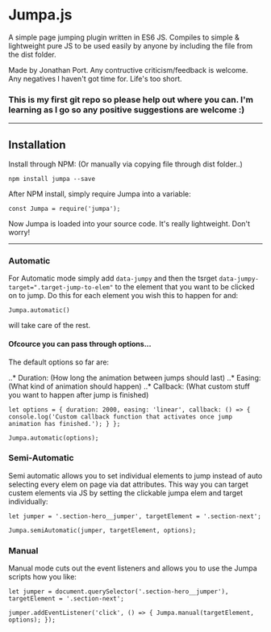 # Jumpa.js

A simple page jumping plugin written in ES6 JS. Compiles to simple & lightweight pure JS to be used easily by anyone by including the file from the dist folder.



Made by Jonathan Port. Any contructive criticism/feedback is welcome. Any negatives I haven't got time for. Life's too short.

### This is my first git repo so please help out where you can. I'm learning as I go so any positive suggestions are welcome :)

---

## Installation

Install through NPM: (Or manually via copying file through dist folder..)

`npm install jumpa --save`

After NPM install, simply require Jumpa into a variable:

`const Jumpa = require('jumpa');`

Now Jumpa is loaded into your source code. It's really lightweight. Don't worry!

---

### Automatic

For Automatic mode simply add `data-jumpy` and then the tsrget `data-jumpy-target=".target-jump-to-elem"` to the element that you want to be clicked on to jump. Do this for each element you wish this to happen for and:

`Jumpa.automatic()`

will take care of the rest.


#### Ofcource you can pass through options...

The default options so far are:

..* Duration: (How long the animation between jumps should last)
..* Easing: (What kind of animation should happen)
..* Callback: (What custom stuff you want to happen after jump is finished)

`let options = {
	duration: 2000,
	easing: 'linear',
	callback: () => {
		console.log('Custom callback function that activates once jump animation has finished.');
	}
};`

`Jumpa.automatic(options);`

### Semi-Automatic

Semi automatic allows you to set individual elements to jump instead of auto selecting every elem on page via dat attributes. This way you can target custem elements via JS by setting the clickable jumpa elem and target individually:

`let jumper = '.section-hero__jumper',
	 targetElement = '.section-next';`

`Jumpa.semiAutomatic(jumper, targetElement, options);`


### Manual

Manual mode cuts out the event listeners and allows you to use the Jumpa scripts how you like:

`let jumper = document.querySelector('.section-hero__jumper'),
	 targetElement = '.section-next';`

`jumper.addEventListener('click', () => {
	Jumpa.manual(targetElement, options);
});
`




